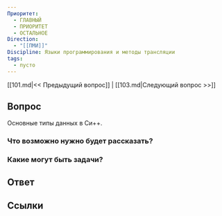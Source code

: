 ```yaml
---
Приоритет:
  - ГЛАВНЫЙ
  - ПРИОРИТЕТ
  - ОСТАЛЬНОЕ
Direction:
  - "[[ПМИ]]" 
Discipline: Языки программирования и методы трансляции 
tags:
  - пусто
---
```

[[101.md|<< Предыдущий вопрос]] | [[103.md|Следующий вопрос >>]]
## Вопрос

Основные типы данных в Си++.

### Что возможно нужно будет рассказать?

### Какие могут быть задачи?

## Ответ

## Ссылки
